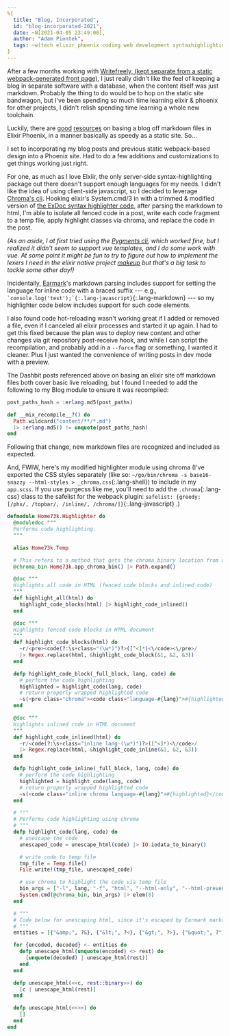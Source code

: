 ```yaml
---
%{
  title: "Blog, Incorporated",
  id: "blog-incorporated-2021",
  date: ~N[2021-04-05 23:49:00],
  author: "Adam Piontek",
  tags: ~w(tech elixir phoenix coding web development syntaxhighlighting markdown blog fun)
}
---
```


After a few months working with [Writefreely, (kept separate from a static webpack-generated front page)](/blog/new-front-page-internet-home), I just really didn't like the feel of keeping a blog in separate software with a database, when the content itself was just markdown. Probably the thing to do would be to hop on the static site bandwagon, but I've been spending so much time learning elixir & phoenix for other projects, I didn't relish spending time learning a whole new toolchain.

Luckily, there are [good](http://www.sebastianseilund.com/static-markdown-blog-posts-with-elixir-phoenix) [resources](https://dashbit.co/blog/welcome-to-our-blog-how-it-was-made) on basing a blog off markdown files in Elixir Phoenix, in a manner basically as speedy as a static site. So...

<!--more-->

I set to incorporating my blog posts and previous static webpack-based design into a Phoenix site. Had to do a few additions and customizations to get things working just right.

For one, as much as I love Elxiir, the only server-side syntax-highlighting package out there doesn't support enough languages for my needs. I didn't like the idea of using client-side javascript, so I decided to leverage [Chroma's cli](https://github.com/alecthomas/chroma#command-line-interface). Hooking elixir's System.cmd/3 in with a trimmed & modified version of [the ExDoc syntax highlighter code](https://github.com/elixir-lang/ex_doc/blob/d5cde30f55c7e0cde486ec3878067aee82ccc924/lib/ex_doc/highlighter.ex), after parsing the markdown to html, I'm able to isolate all fenced code in a post, write each code fragment to a temp file, apply highlight classes via chroma, and replace the code in the post.

*(As an aside, I at first tried using the [Pygments cli](https://pygments.org/docs/cmdline/), which worked fine, but I realized it didn't seem to support vue templates, and I do some work with vue. At some point it might be fun to try to figure out how to implement the lexers I need in the elixir native project [makeup](https://github.com/elixir-makeup/makeup) but that's a big task to tackle some other day!)*

Incidentally, [Earmark](https://github.com/pragdave/earmark)'s markdown parsing includes support for setting the language for inline code with a braced suffix --- e.g., `` `console.log('test');`{:.lang-javascript} ``{:.lang-markdown} --- so my highlighter code below includes support for such code elements.

I also found code hot-reloading wasn't working great if I added or removed a file, even if I canceled all elixir processes and started it up again. I had to get this fixed because the plan was to deploy new content and other changes via git repository post-receive hook, and while I can script the recompilation, and probably add in a `--force` flag or something, I wanted it cleaner. Plus I just wanted the convenience of writing posts in dev mode with a preview.

The Dashbit posts referenced above on basing an elixir site off markdown files both cover basic live reloading, but I found I needed to add the following to my Blog module to ensure it was recompiled:

```elixir
post_paths_hash = :erlang.md5(post_paths)

def __mix_recompile__?() do
  Path.wildcard("content/**/*.md")
  |> :erlang.md5() != unquote(post_paths_hash)
end
```

Following that change, new markdown files are recognized and included as expected.

And, FWIW, here's my modified highlighter module using chroma (I've exported the CSS styles separately (like so: `~/go/bin/chroma -s base16-snazzy --html-styles > _chroma.css`{:.lang-shell}) to include in my `app.scss`. If you use purgecss like me, you'll need to add the `.chroma`{:.lang-css} class to the safelist for the webpack plugin: `safelist: {greedy: [/phx/, /topbar/, /inline/, /chroma/]}`{:.lang-javascript} .)

```elixir
defmodule Home73k.Highlighter do
  @moduledoc """
  Performs code highlighting.
  """

  alias Home73k.Temp

  # This refers to a method that gets the chroma binary location from application config
  @chroma_bin Home73k.app_chroma_bin() |> Path.expand()

  @doc """
  Highlights all code in HTML (fenced code blocks and inlined code)
  """
  def highlight_all(html) do
    highlight_code_blocks(html) |> highlight_code_inlined()
  end

  @doc """
  Highlights fenced code blocks in HTML document
  """
  def highlight_code_blocks(html) do
    ~r/<pre><code(?:\s+class="(\w*)")?>([^<]*)<\/code><\/pre>/
    |> Regex.replace(html, &highlight_code_block(&1, &2, &3))
  end

  defp highlight_code_block(_full_block, lang, code) do
    # perform the code highlighting
    highlighted = highlight_code(lang, code)
    # return properly wrapped highlighted code
    ~s(<pre class="chroma"><code class="language-#{lang}">#{highlighted}</code></pre>)
  end

  @doc """
  Highlights inlined code in HTML document
  """
  def highlight_code_inlined(html) do
    ~r/<code(?:\s+class="inline lang-(\w*)")?>([^<]*)<\/code>/
    |> Regex.replace(html, &highlight_code_inline(&1, &2, &3))
  end

  defp highlight_code_inline(_full_block, lang, code) do
    # perform the code highlighting
    highlighted = highlight_code(lang, code)
    # return properly wrapped highlighted code
    ~s(<code class="inline chroma language-#{lang}">#{highlighted}</code>)
  end

  # """
  # Performs code highlighting using chroma
  # """
  defp highlight_code(lang, code) do
    # unescape the code
    unescaped_code = unescape_html(code) |> IO.iodata_to_binary()

    # write code to temp file
    tmp_file = Temp.file()
    File.write!(tmp_file, unescaped_code)

    # use chroma to highlight the code via temp file
    bin_args = ["-l", lang, "-f", "html", "--html-only", "--html-prevent-surrounding-pre", tmp_file]
    System.cmd(@chroma_bin, bin_args) |> elem(0)
  end

  # """
  # Code below for unescaping html, since it's escaped by Earmark markdown parsing
  # """
  entities = [{"&amp;", ?&}, {"&lt;", ?<}, {"&gt;", ?>}, {"&quot;", ?"}, {"&#39;", ?'}]

  for {encoded, decoded} <- entities do
    defp unescape_html(unquote(encoded) <> rest) do
      [unquote(decoded) | unescape_html(rest)]
    end
  end

  defp unescape_html(<<c, rest::binary>>) do
    [c | unescape_html(rest)]
  end

  defp unescape_html(<<>>) do
    []
  end
end
```
